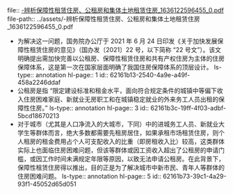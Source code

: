 file:: [-辨析保障性租赁住房、公租房和集体土地租赁住房_1636122596455_0.pdf](../assets/-辨析保障性租赁住房、公租房和集体土地租赁住房_1636122596455_0.pdf)
file-path:: ../assets/-辨析保障性租赁住房、公租房和集体土地租赁住房_1636122596455_0.pdf

- 为解决这一问题，国务院办公厅于 2021 年 6 月 24 日印发《关于加快发展保障性租赁住房的意见》（国办发〔2021〕22 号，以下简称 “22 号文”）。该文明确提出需加快完善以公租房、保障性租赁住房和共有产权住房为主体的住房保障体系，这是第一次在国家层面明确了我国住房保障体系的顶层设计。
  ls-type:: annotation
  hl-page:: 1
  id:: 62161b13-2540-4a9e-a49f-458a2246ddaf
- 公租房是指 “限定建设标准和租金水平，面向符合规定条件的城镇中等偏下收入住房困难家庭、新就业无房职工和在城镇稳定就业的外来务工人员出租的保障性住房。”
  ls-type:: annotation
  hl-page:: 3
  id:: 62161b3c-19ff-4f03-adbf-5bcd18670213
- 对于城市（尤其是人口净流入的大城市，下同）中的进城务工人员、新就业大学生等群体而言，绝大多数都需要先租房居住，如果承租市场租赁住房，则个人租房的租金费用占个人可支配收入的比重（即房租收入比）较高，这类群体实际上也面临住房困难问题，但该等群体或因工资收入超出了公租房的申请门槛，或因工作时间未满规定年限等原因，以致无法申请公租房。在此背景下，保障性租赁住房得以推出，目的正是为了解决城市中新市民、青年人等群体的住房困难问题。
  ls-type:: annotation
  hl-page:: 5
  id:: 62161b73-39c1-4a29-93f1-45052d65d051